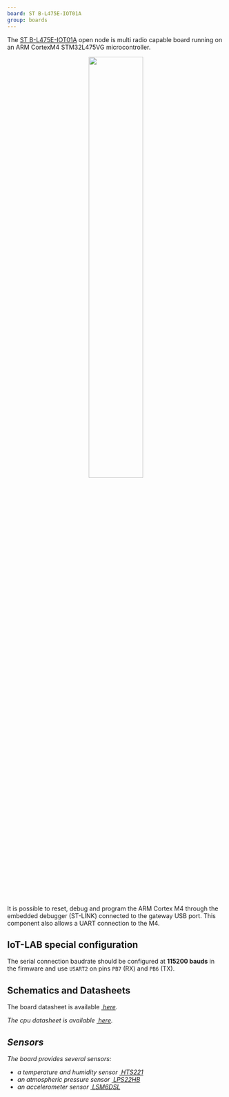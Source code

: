 ```yaml
---
board: ST B-L475E-IOT01A
group: boards
---
```


The [ST B-L475E-IOT01A](https://www.st.com/en/evaluation-tools/b-l475e-iot01a.html)
open node is multi radio capable board running on an ARM CortexM4 STM32L475VG
microcontroller.

<div style="text-align:center">
<img src="{{ '/assets/images/docs/boards/st-iotnode/' | relative_url}}st-iotnode.jpg" style="width:50%;"/>
</div>

It is possible to reset, debug and program the ARM Cortex M4 through the
embedded debugger (ST-LINK) connected to the gateway USB port. This component
also allows a UART connection to the M4.

## IoT-LAB special configuration

The serial connection baudrate should be configured at **115200 bauds** in the
firmware and use `USART2` on pins `PB7` (RX) and `PB6` (TX).

## Schematics and Datasheets

The board datasheet is available [<i class="far fa-file-pdf"/>&nbsp;here](https://www.st.com/resource/en/user_manual/dm00347848.pdf).

The cpu datasheet is available [<i class="far fa-file-pdf"/>&nbsp;here](https://www.st.com/resource/en/datasheet/stm32l475vg.pdf).

## Sensors

The board provides several sensors:
  * a temperature and humidity sensor
    [<i class="far fa-file-pdf"/>&nbsp;HTS221](https://www.st.com/resource/en/datasheet/hts221.pdf)
  * an atmospheric pressure sensor
    [<i class="far fa-file-pdf"/>&nbsp;LPS22HB](https://www.st.com/resource/en/datasheet/dm00140895.pdf)
  * an accelerometer sensor
    [<i class="far fa-file-pdf"/>&nbsp;LSM6DSL](https://www.st.com/resource/en/datasheet/lsm6dsl.pdf)
